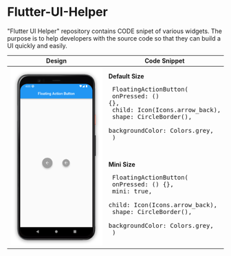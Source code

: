 # Flutter-UI-Helper
"Flutter UI Helper" repository contains CODE snipet of various widgets. The purpose is to help developers with the source code so that they can build a UI quickly and easily. 


| Design |  Code Snippet |
|------|--------------------------------|
| ![image](https://github.com/iqbalriiaz/Flutter-UI-Helper/blob/main/res/floating_action_button.png) | <b> Default Size </b> <pre>  FloatingActionButton( <br>   onPressed: () {}, <br>   child: Icon(Icons.arrow_back),<br>   shape: CircleBorder(),<br>   backgroundColor: Colors.grey,<br> ) <br> <br>  </pre> <b> Mini Size </b> <pre> FloatingActionButton( <br>   onPressed: () {}, <br>  mini: true, <br>  child: Icon(Icons.arrow_back),<br>   shape: CircleBorder(),<br>   backgroundColor: Colors.grey,<br> ) </pre> |

